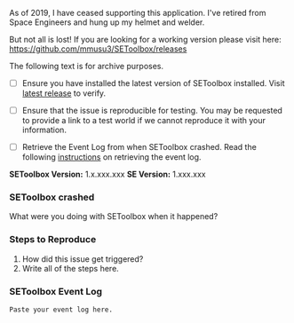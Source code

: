 As of 2019, I have ceased supporting this application.
I've retired from Space Engineers and hung up my helmet and welder.

But not all is lost!
If you are looking for a working version please visit here:
https://github.com/mmusu3/SEToolbox/releases









The following text is for archive purposes.

- [ ] Ensure you have installed the latest version of SEToolbox installed. Visit [latest release](https://github.com/midspace/SEToolbox/releases/latest) to verify.
- [ ] Ensure that the issue is reproducible for testing. You may be requested to provide a link to a test world if we cannot reproduce it with your information.
- [ ] Retrieve the Event Log from when SEToolbox crashed. Read the following [instructions](https://github.com/midspace/SEToolbox/wiki/Reporting-bugs) on retrieving the event log.


**SEToolbox Version:** 1.x.xxx.xxx
**SE Version:** 1.xxx.xxx

### SEToolbox crashed
What were you doing with SEToolbox when it happened?

### Steps to Reproduce
1. How did this issue get triggered?
2. Write all of the steps here.

### SEToolbox Event Log
```
Paste your event log here.
```
